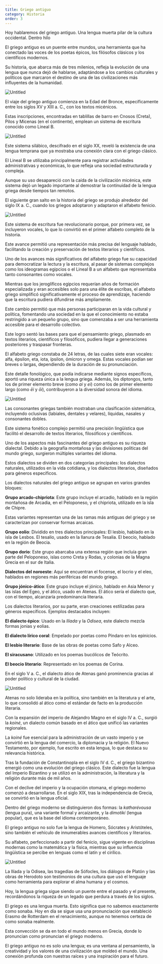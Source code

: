 ```yaml
---
title: Griego antiguo
category: Historia
order: 3
---
```


Hoy hablaremos del griego antiguo. Una lengua muerta pilar de la cultura occidental. Dentro hilo

El griego antiguo es un puente entre mundos, una herramienta que ha conectado las voces de los poetas épicos, los filósofos clásicos y los científicos modernos. 

Su historia, que abarca más de tres milenios, refleja la evolución de una lengua que nunca dejó de hablarse, adaptándose a los cambios culturales y políticos que marcaron el destino de una de las civilizaciones más influyentes de la humanidad.

![Untitled]({{site.baseurl}}/images/El%20griego%20antiguo%20155071c1640a805eafe3e3b78fec5888/image.png)

El viaje del griego antiguo comienza en la Edad del Bronce, específicamente entre los siglos XV y XIII a. C., con los textos micénicos. 

Estas inscripciones, encontradas en tablillas de barro en Cnosos (Creta), Pilos y Micenas (en el continente), emplean un sistema de escritura conocido como Lineal B.

![Untitled]({{site.baseurl}}/images/El%20griego%20antiguo%20155071c1640a805eafe3e3b78fec5888/image%201.png)

Este sistema silábico, descifrado en el siglo XX, reveló la existencia de una lengua temprana que ya mostraba una conexión clara con el griego clásico. 

El Lineal B se utilizaba principalmente para registrar actividades administrativas y económicas, lo que refleja una sociedad estructurada y compleja. 

Aunque su uso desapareció con la caída de la civilización micénica, este sistema dejó un legado importante al demostrar la continuidad de la lengua griega desde tiempos tan remotos.

El siguiente gran salto en la historia del griego se produjo alrededor del siglo IX a. C., cuando los griegos adoptaron y adaptaron el alfabeto fenicio. 

![Untitled]({{site.baseurl}}/images/El%20griego%20antiguo%20155071c1640a805eafe3e3b78fec5888/image%202.png)

Este sistema de escritura fue revolucionario porque, por primera vez, se incluyeron vocales, lo que lo convirtió en el primer alfabeto completo de la historia. 

Este avance permitió una representación más precisa del lenguaje hablado, facilitando la creación y preservación de textos literarios y científicos.

Uno de los avances más significativos del alfabeto griego fue su capacidad para democratizar la lectura y la escritura, al pasar de sistemas complejos como los ideogramas egipcios o el Lineal B a un alfabeto que representaba tanto consonantes como vocales.

Mientras que los jeroglíficos egipcios requerían años de formación especializada y eran accesibles solo para una élite de escribas, el alfabeto griego simplificó significativamente el proceso de aprendizaje, haciendo que la escritura pudiera difundirse más ampliamente.

Este cambio permitió que más personas participaran en la vida cultural y política, fomentando una sociedad en la que el conocimiento no estaba restringido a un pequeño grupo, sino que comenzaba a ser una herramienta accesible para el desarrollo colectivo.

Este logro sentó las bases para que el pensamiento griego, plasmado en textos literarios, científicos y filosóficos, pudiera llegar a generaciones posteriores y traspasar fronteras.

El alfabeto griego constaba de 24 letras, de las cuales siete eran vocales: alfa, épsilon, eta, iota, ípsilon, ómicron y omega. Estas vocales podían ser breves o largas, dependiendo de la duración de su pronunciación.

Este detalle fonológico, que podía indicarse mediante signos específicos, aportó una riqueza única a la lengua griega. Además, los diptongos, tanto los de primer elemento breve (como *ai* y *ei*) como los de primer elemento largo (como *ēi* y *ōi*), contribuyeron a la diversidad sonora del idioma.

![Untitled]({{site.baseurl}}/images/El%20griego%20antiguo%20155071c1640a805eafe3e3b78fec5888/image%203.png)

Las consonantes griegas también mostraban una clasificación sistemática, incluyendo oclusivas (labiales, dentales y velares), líquidas, nasales y consonantes dobles. 

Este sistema fonético complejo permitió una precisión lingüística que facilitó el desarrollo de textos literarios, filosóficos y científicos.

Uno de los aspectos más fascinantes del griego antiguo es su riqueza dialectal. Debido a la geografía montañosa y las divisiones políticas del mundo griego, surgieron múltiples variantes del idioma.

Estos dialectos se dividen en dos categorías principales: los dialectos naturales, utilizados en la vida cotidiana, y los dialectos literarios, diseñados para géneros específicos.

Los dialectos naturales del griego antiguo se agrupan en varios grandes bloques:

**Grupo arcado-chipriota**: Este grupo incluye el arcadio, hablado en la región montañosa de Arcadia, en el Peloponeso, y el chipriota, utilizado en la isla de Chipre.

Estas variantes representan una de las ramas más antiguas del griego y se caracterizan por conservar formas arcaicas.

**Grupo eolio**: Dividido en tres dialectos principales: El lesbio, hablado en la isla de Lesbos. El tesalio, usado en la llanura de Tesalia. El beocio, hablado en la región de Beocia.

**Grupo dorio**: Este grupo abarcaba una extensa región que incluía gran parte del Peloponeso, islas como Creta y Rodas, y colonias de la Magna Grecia en el sur de Italia.

**Dialectos del noroeste**: Aquí se encuentran el focense, el locrio y el eleo, hablados en regiones más periféricas del mundo griego.

**Grupo jónico-ático**: Este grupo incluye el jónico, hablado en Asia Menor y las islas del Egeo, y el ático, usado en Atenas. El ático sería el dialecto que, con el tiempo, alcanzaría predominancia literaria.

Los dialectos literarios, por su parte, eran creaciones estilizadas para géneros específicos. Ejemplos destacados incluyen:

**El dialecto épico**: Usado en la *Ilíada* y la *Odisea*, este dialecto mezcla formas jonias y eolias.

**El dialecto lírico coral**: Empelado por poetas como Píndaro en los epinicios.

**El lesbio literario**: Base de las obras de poetas como Safo y Alceo.

**El siracusano**: Utilizado en los poemas bucólicos de Teócrito.

**El beocio literario**: Representado en los poemas de Corina.

En el siglo V a. C., el dialecto ático de Atenas ganó prominencia gracias al poder político y cultural de la ciudad.

![Untitled]({{site.baseurl}}/images/El%20griego%20antiguo%20155071c1640a805eafe3e3b78fec5888/image%204.png)

Atenas no solo lideraba en la política, sino también en la literatura y el arte, lo que consolidó al ático como el estándar de facto en la producción literaria.

Con la expansión del imperio de Alejandro Magno en el siglo IV a. C., surgió la *koiné*, un dialecto común basado en el ático que unificó las variantes regionales.

La *koiné* fue esencial para la administración de un vasto imperio y se convirtió en la lengua del comercio, la diplomacia y la religión. El Nuevo Testamento, por ejemplo, fue escrito en esta lengua, lo que destaca su relevancia histórica.

Tras la fundación de Constantinopla en el siglo IV d. C., el griego bizantino emergió como una evolución del griego clásico. Este dialecto fue la lengua del Imperio Bizantino y se utilizó en la administración, la literatura y la religión durante más de mil años.

Con el declive del imperio y la ocupación otomana, el griego moderno comenzó a desarrollarse. En el siglo XIX, tras la independencia de Grecia, se convirtió en la lengua oficial.

Dentro del griego moderno se distinguieron dos formas: la *katharévousa* (lengua pura), una variante formal y arcaizante, y la *dimotikí* (lengua popular), que es la base del idioma contemporáneo.

El griego antiguo no solo fue la lengua de Homero, Sócrates y Aristóteles, sino también el vehículo de innumerables avances científicos y literarios. 

Su alfabeto, perfeccionado a partir del fenicio, sigue vigente en disciplinas modernas como la matemática y la física, mientras que su influencia lingüística se percibe en lenguas como el latín y el cirílico.

![Untitled]({{site.baseurl}}/images/El%20griego%20antiguo%20155071c1640a805eafe3e3b78fec5888/image%205.png)

La Ilíada y la Odisea, las tragedias de Sófocles, los diálogos de Platón y las obras de Herodoto son testimonios de una cultura que usó el lenguaje como herramienta para explorar el alma humana y el cosmos.

Hoy, la lengua griega sigue siendo un puente entre el pasado y el presente, recordándonos la riqueza de un legado que perdura a través de los siglos.

El griego es una lengua muerta. Esto significa que no sabemos exactamente como sonaba. Hoy en día se sigue usa una pronunciación que estableció Erasmo de Rotterdam en el renacimiento, aunque no tenemos certeza de como sonaba realmente.

Esta convección se da en todo el mundo menos en Grecia, donde lo pronuncian como pronuncian el griego moderno.

El griego antiguo no es solo una lengua; es una ventana al pensamiento, la creatividad y los valores de una civilización que moldeó el mundo. Una conexión profunda con nuestras raíces y una inspiración para el futuro.